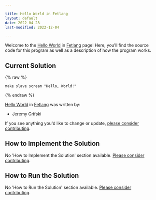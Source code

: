 ```yaml
---

title: Hello World in Fetlang
layout: default
date: 2022-04-28
last-modified: 2022-12-04

---
```


Welcome to the [Hello World](https://sampleprograms.io/projects/hello-world) in [Fetlang](https://sampleprograms.io/languages/fetlang) page! Here, you'll find the source code for this program as well as a description of how the program works.

## Current Solution

{% raw %}

```fetlang
make slave scream "Hello, World!"
```

{% endraw %}

[Hello World](https://sampleprograms.io/projects/hello-world) in [Fetlang](https://sampleprograms.io/languages/fetlang) was written by:

- Jeremy Grifski

If you see anything you'd like to change or update, [please consider contributing](https://github.com/TheRenegadeCoder/sample-programs).

## How to Implement the Solution

No 'How to Implement the Solution' section available. [Please consider contributing](https://github.com/TheRenegadeCoder/sample-programs-website).

## How to Run the Solution

No 'How to Run the Solution' section available. [Please consider contributing](https://github.com/TheRenegadeCoder/sample-programs-website).